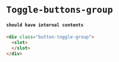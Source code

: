 # `Toggle-buttons-group`

#### `should have internal contents`

```html
<div class="button-toggle-group">
  <slot>
  </slot>
</div>

```

